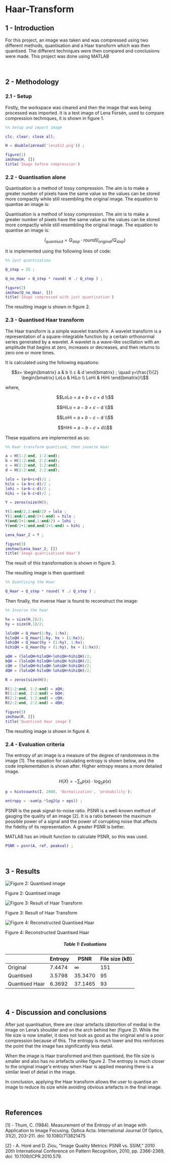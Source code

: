 # Haar-Transform

## 1 - Introduction
For this project, an image was taken and was compressed using two different methods, quantisation and a Haar transform which was then quantised. The different techniques were then compared and conclusions were made. This project was done using MATLAB

$~~~~~~~~~~~$

## 2 - Methodology
### 2.1 - Setup
Firstly, the workspace was cleared and then the image that was being processed was imported. It is a test image of Lena Forsén, used to compare compression techniques, it is shown in figure 1.

```matlab
%% Setup and import image

clc; clear; close all;

H = double(imread('lena512.png')) ;

figure(1)
imshow(H, [])
title('Image before compression')
```

### 2.2 - Quantisation alone

Quantisation is a method of lossy compression. The aim is to make a greater number of pixels have the same value so the values can be stored more compactly while still resembling the original image. The equation to quantise an image is:

Quantisation is a method of lossy compression. The aim is to make a greater number of pixels have the same value so the values can be stored more compactly while still resembling the original image. The equation to quantise an image is:

$$
I_{quantised}=Q_{step} \cdot round(I_{original} / Q_{step})
$$

It is implemented using the following lines of code:

```Matlab
%% Just quantisation

Q_step = 15 ;

Q_no_Haar = Q_step * round( H ./ Q_step ) ;

figure(2)
imshow(Q_no_Haar, [])
title('Image compressed with just quantisation')
```

The resulting image is shown in figure 2.

### 2.3 - Quantised Haar transform

The Haar transform is a simple wavelet transform. A wavelet transform is a representation of a square-integrable function by a certain orthonormal series generated by a wavelet. A wavelet is a wave-like oscillation with an amplitude that begins at zero, increases or decreases, and then returns to zero one or more times.

It is calculated using the following equations:

```math
x=
\begin{bmatrix}
a & b \\
c & d
\end{bmatrix}
; \quad

y=\frac{1}{2}
\begin{bmatrix}
LoLo & HiLo \\
LoHi & HiHi
\end{bmatrix}\\
```

where,

```math
LoLo = 𝑎 + 𝑏 + 𝑐 + d \\
```
```math
HiLo = 𝑎 − 𝑏 + 𝑐 − d \\
```
```math
LoHi = 𝑎 + 𝑏 − 𝑐 − d \\
```
```math
HiHi = 𝑎 − 𝑏 − 𝑐 + d\\
```

These equations are implemented as so:

```matlab
%% Haar transform quantised, then inverse Haar

a = H(1:2:end, 1:2:end);
b = H(1:2:end, 2:2:end);
c = H(2:2:end, 1:2:end);
d = H(2:2:end, 2:2:end);

lolo = (a+b+c+d)/2 ;
hilo = (a-b+c-d)/2 ;
lohi = (a+b-c-d)/2 ;
hihi = (a-b-c+d)/2 ;

Y = zeros(size(H));

Y(1:end/2,1:end/2) = lolo ;
Y(1:end/2,end/2+1:end) = hilo ;
Y(end/2+1:end,1:end/2) = lohi ;
Y(end/2+1:end,end/2+1:end) = hihi ;

Lena_haar_2 = Y ;

figure(3)
imshow(Lena_haar_2, [])
title('Image quantisatised Haar')
```

The result of this transformation is shown in figure 3.

The resulting image is then quantised:

```matlab
%% Quantising the Haar

Q_Haar = Q_step * round( Y ./ Q_step ) ;
```

Then finally, the inverse Haar is found to reconstruct the image:

```matlab
%% Inverse the haar

hx = size(H,2)/2;
hy = size(H,1)/2;

loloQH = Q_Haar(1:hy, 1:hx);
hiloQH = Q_Haar(1:hy, hx + (1:hx));
lohiQH = Q_Haar(hy + (1:hy), 1:hx);
hihiQH = Q_Haar(hy + (1:hy), hx + (1:hx));

aQH = (loloQH+hiloQH+lohiQH+hihiQH)/2;
bQH = (loloQH-hiloQH+lohiQH-hihiQH)/2;
cQH = (loloQH+hiloQH-lohiQH-hihiQH)/2;
dQH = (loloQH-hiloQH-lohiQH+hihiQH)/2;

R = zeros(size(H));

R(1:2:end, 1:2:end) = aQH;
R(1:2:end, 2:2:end) = bQH;
R(2:2:end, 1:2:end) = cQH;
R(2:2:end, 2:2:end) = dQH;

figure(5)
imshow(R, [])
title('Quantised Haar image')
```

The resulting image is shown in figure 4.

### 2.4 - Evaluation criteria

The entropy of an image is a measure of the degree of randomness in the image [1]. The equation for calculating entropy is shown below, and the code implementation is shown after. Higher entropy means a more detailed image.

$$
H(X)=-\sum_{x}p(x)\cdot \log_{2}p(x)
$$

```matlab
p = histcounts(I, 2048, 'Normalization', 'probability');

entropy = -sum(p.*log2(p + eps)) ;
```

PSNR is the peak signal-to-noise ratio. PSNR is a well-known method of gauging the quality of an image [2]. It is a ratio between the maximum possible power of a signal and the power of corrupting noise that affects the fidelity of its representation. A greater PSNR is better. 

MATLAB has an inbuilt function to calculate PSNR, so this was used.

```matlab
PSNR = psnr(A, ref, peakval) ;
```

$~~~~~~~~~~~$


## 3 - Results

![Figure 2: Quantised image](https://s3-us-west-2.amazonaws.com/secure.notion-static.com/7ad10e52-1354-4167-9a49-4cb675043532/Untitled.png)

Figure 2: Quantised image

![Figure 3: Result of Haar Transform](https://s3-us-west-2.amazonaws.com/secure.notion-static.com/757c614f-bba5-4052-8eb2-d5720da16c87/Untitled.png)

Figure 3: Result of Haar Transform

![Figure 4: Reconstructed Quantised Haar](https://s3-us-west-2.amazonaws.com/secure.notion-static.com/4ef0f2d6-629e-4911-8766-d7356c96640c/Untitled.png)

Figure 4: Reconstructed Quantised Haar


<h5 align="center">Table 1: Evaluations</h5>

|  | Entropy | PSNR | File size (kB) |
| --- | --- | --- | --- |
| Original | 7.4474 | ∞ | 151 |
| Quantised | 3.5798 | 35.3470 | 95 |
| Quantised Haar | 6.3692 | 37.1465 | 93 |


$~~~~~~~~~~~$


## 4 - Discussion and conclusions

After just quantisation, there are clear artefacts (distortion of media) in the image on Lena’s shoulder and on the arch behind her (figure 2). While the file size is now smaller, it does not look as good as the original and is a poor compression because of this. The entropy is much lower and this reinforces the point that the image has significantly less detail.

When the image is Haar transformed and then quantised, the file size is smaller and also has no artefacts unlike figure 2. The entropy is much closer to the original image's entropy when Haar is applied meaning there is a similar level of detail in the image.

In conclusion, applying the Haar transform allows the user to quantise an image to reduce its size while avoiding obvious artefacts in the final image. 


$~~~~~~~~~~~$


## References

[1] - Thum, C. (1984). Measurement of the Entropy of an Image with Application to Image
Focusing. Optica Acta: International Journal Of Optics, 31(2), 203-211. doi:
10.1080/713821475

[2] - A. Horé and D. Ziou, "Image Quality Metrics: PSNR vs. SSIM," 2010 20th International
Conference on Pattern Recognition, 2010, pp. 2366-2369, doi: 10.1109/ICPR.2010.579.

